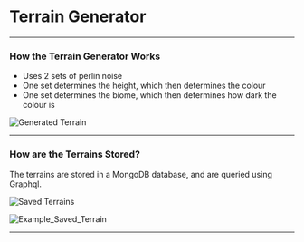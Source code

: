 # Terrain Generator

--------------------------------------

### How the Terrain Generator Works

* Uses 2 sets of perlin noise
* One set determines the height, which then determines the colour
* One set determines the biome, which then determines how dark the colour is

![Generated Terrain](/images_readme/generated_terrain.PNG)

--------------------------------------

### How are the Terrains Stored?
The terrains are stored in a MongoDB database, and are queried using Graphql.

![Saved Terrains](/images_readme/savedterrains.PNG)

![Example_Saved_Terrain](/images_readme/example_saved_terrain.PNG)

--------------------------------------
